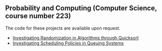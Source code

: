 ## Probability and Computing (Computer Science, course number 223)

The code for these projects are available upon request.
- [Investigating Randomization in Algorithms through Quicksort](/pdf/COSC223_1.pdf)
- [Investigating Scheduling Policies in Queuing Systems](/pdf/COSC223_2.pdf)
